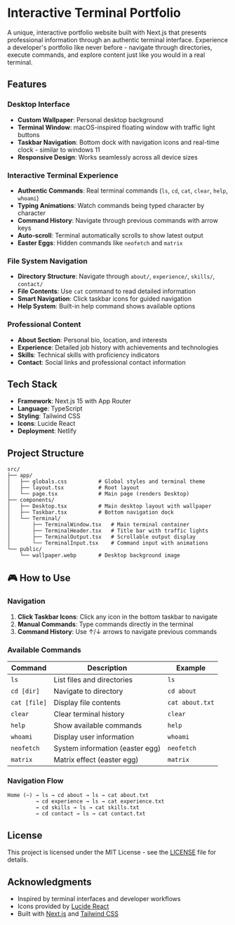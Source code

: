 # Interactive Terminal Portfolio

A unique, interactive portfolio website built with Next.js that presents professional information through an authentic terminal interface. Experience a developer's portfolio like never before - navigate through directories, execute commands, and explore content just like you would in a real terminal.

## Features

### Desktop Interface

-   **Custom Wallpaper**: Personal desktop background
-   **Terminal Window**: macOS-inspired floating window with traffic light buttons
-   **Taskbar Navigation**: Bottom dock with navigation icons and real-time clock - similar to windows 11
-   **Responsive Design**: Works seamlessly across all device sizes

### Interactive Terminal Experience

-   **Authentic Commands**: Real terminal commands (`ls`, `cd`, `cat`, `clear`, `help`, `whoami`)
-   **Typing Animations**: Watch commands being typed character by character
-   **Command History**: Navigate through previous commands with arrow keys
-   **Auto-scroll**: Terminal automatically scrolls to show latest output
-   **Easter Eggs**: Hidden commands like `neofetch` and `matrix`

### File System Navigation

-   **Directory Structure**: Navigate through `about/`, `experience/`, `skills/`, `contact/`
-   **File Contents**: Use `cat` command to read detailed information
-   **Smart Navigation**: Click taskbar icons for guided navigation
-   **Help System**: Built-in help command shows available options

### Professional Content

-   **About Section**: Personal bio, location, and interests
-   **Experience**: Detailed job history with achievements and technologies
-   **Skills**: Technical skills with proficiency indicators
-   **Contact**: Social links and professional contact information

## Tech Stack

-   **Framework**: Next.js 15 with App Router
-   **Language**: TypeScript
-   **Styling**: Tailwind CSS
-   **Icons**: Lucide React
-   **Deployment**: Netlify

## Project Structure

```
src/
├── app/
│   ├── globals.css          # Global styles and terminal theme
│   ├── layout.tsx           # Root layout
│   └── page.tsx             # Main page (renders Desktop)
├── components/
│   ├── Desktop.tsx          # Main desktop layout with wallpaper
│   ├── Taskbar.tsx          # Bottom navigation dock
│   └── Terminal/
│       ├── TerminalWindow.tsx   # Main terminal container
│       ├── TerminalHeader.tsx   # Title bar with traffic lights
│       ├── TerminalOutput.tsx   # Scrollable output display
│       └── TerminalInput.tsx    # Command input with animations
└── public/
    └── wallpaper.webp       # Desktop background image
```

## 🎮 How to Use

### Navigation

1. **Click Taskbar Icons**: Click any icon in the bottom taskbar to navigate
2. **Manual Commands**: Type commands directly in the terminal
3. **Command History**: Use ↑/↓ arrows to navigate previous commands

### Available Commands

| Command      | Description                     | Example         |
| ------------ | ------------------------------- | --------------- |
| `ls`         | List files and directories      | `ls`            |
| `cd [dir]`   | Navigate to directory           | `cd about`      |
| `cat [file]` | Display file contents           | `cat about.txt` |
| `clear`      | Clear terminal history          | `clear`         |
| `help`       | Show available commands         | `help`          |
| `whoami`     | Display user information        | `whoami`        |
| `neofetch`   | System information (easter egg) | `neofetch`      |
| `matrix`     | Matrix effect (easter egg)      | `matrix`        |

### Navigation Flow

```
Home (~) → ls → cd about → ls → cat about.txt
         → cd experience → ls → cat experience.txt
         → cd skills → ls → cat skills.txt
         → cd contact → ls → cat contact.txt
```

## License

This project is licensed under the MIT License - see the [LICENSE](LICENSE) file for details.

## Acknowledgments

-   Inspired by terminal interfaces and developer workflows
-   Icons provided by [Lucide React](https://lucide.dev/)
-   Built with [Next.js](https://nextjs.org/) and [Tailwind CSS](https://tailwindcss.com/)
